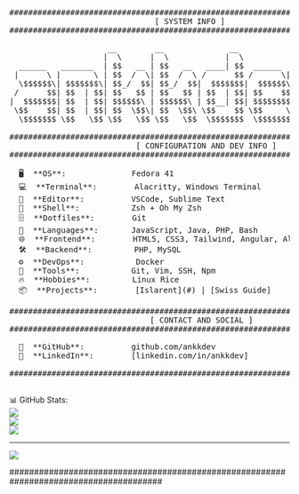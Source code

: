 <pre>
#######################################################################################
                               [ SYSTEM INFO ]
#######################################################################################

                     __        __              __                     
                    |  \      |  \            |  \                    
  ______   _______  | $$   __ | $$   __   ____| $$  ______  __     __ 
 |      \ |       \ | $$  /  \| $$  /  \ /      $$ /      \|  \   /  \
  \$$$$$$\| $$$$$$$\| $$_/  $$| $$_/  $$|  $$$$$$$|  $$$$$$\\$$\ /  $$
 /      $$| $$  | $$| $$   $$ | $$   $$ | $$  | $$| $$    $$ \$$\  $$ 
|  $$$$$$$| $$  | $$| $$$$$$\ | $$$$$$\ | $$__| $$| $$$$$$$$  \$$ $$  
 \$$    $$| $$  | $$| $$  \$$\| $$  \$$\ \$$    $$ \$$     \   \$$$   
  \$$$$$$$ \$$   \$$ \$$   \$$ \$$   \$$  \$$$$$$$  \$$$$$$$    \$    

#######################################################################################
                           [ CONFIGURATION AND DEV INFO ]
#######################################################################################

  🖥️  **OS**:              Fedora 41                            
  💻  **Terminal**:        Alacritty, Windows Terminal
  📝  **Editor**:          VSCode, Sublime Text
  🐚  **Shell**:           Zsh + Oh My Zsh
  🗄️  **Dotfiles**:        Git
  🎨  **Languages**:       JavaScript, Java, PHP, Bash
  🌐  **Frontend**:        HTML5, CSS3, Tailwind, Angular, Alpine.js
  🛠️  **Backend**:         PHP, MySQL
  ⚙️  **DevOps**:           Docker
  🔧  **Tools**:           Git, Vim, SSH, Npm
  🔥  **Hobbies**:         Linux Rice
  📦  **Projects**:        [Islarent](#) | [Swiss Guide]

#######################################################################################
                              [ CONTACT AND SOCIAL ]
#######################################################################################

  🐙  **GitHub**:          github.com/ankkdev
  💼  **LinkedIn**:        [linkedin.com/in/ankkdev]
  
#######################################################################################
    
</pre>
📊 GitHub Stats: <br>
![](https://github-readme-stats.vercel.app/api?username=ankkdev&theme=dark&hide_border=false&include_all_commits=false&count_private=false)<br/>
![](https://github-readme-streak-stats.herokuapp.com/?user=ankkdev&theme=dark&hide_border=false)<br/>
![](https://github-readme-stats.vercel.app/api/top-langs/?username=ankkdev&theme=dark&hide_border=false&include_all_commits=false&count_private=false&layout=compact)

---
[![](https://visitcount.itsvg.in/api?id=ankkdev&icon=0&color=0)](https://visitcount.itsvg.in)

#######################################################################################
